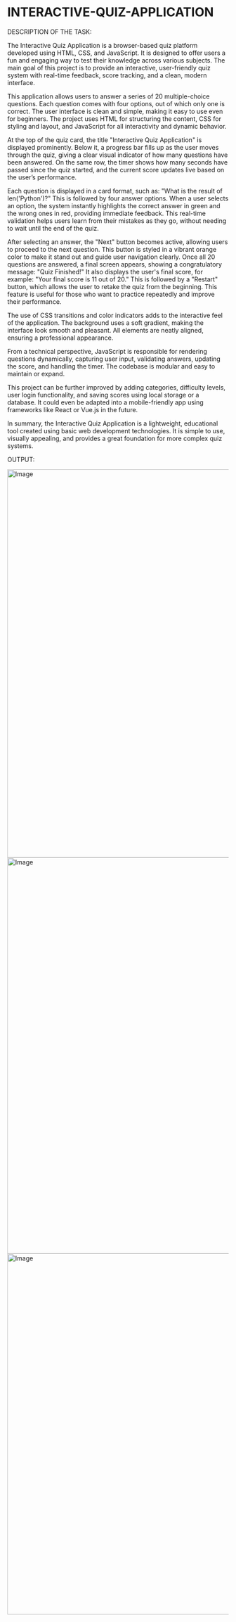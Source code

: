# INTERACTIVE-QUIZ-APPLICATION

DESCRIPTION OF THE TASK:

The Interactive Quiz Application is a browser-based quiz platform developed using HTML, CSS, and JavaScript. It is designed to offer users a fun and engaging way to test their knowledge across various subjects. The main goal of this project is to provide an interactive, user-friendly quiz system with real-time feedback, score tracking, and a clean, modern interface.

This application allows users to answer a series of 20 multiple-choice questions. Each question comes with four options, out of which only one is correct. The user interface is clean and simple, making it easy to use even for beginners. The project uses HTML for structuring the content, CSS for styling and layout, and JavaScript for all interactivity and dynamic behavior.

At the top of the quiz card, the title "Interactive Quiz Application" is displayed prominently. Below it, a progress bar fills up as the user moves through the quiz, giving a clear visual indicator of how many questions have been answered. On the same row, the timer shows how many seconds have passed since the quiz started, and the current score updates live based on the user’s performance.

Each question is displayed in a card format, such as:
"What is the result of len('Python')?"
This is followed by four answer options. When a user selects an option, the system instantly highlights the correct answer in green and the wrong ones in red, providing immediate feedback. This real-time validation helps users learn from their mistakes as they go, without needing to wait until the end of the quiz.

After selecting an answer, the "Next" button becomes active, allowing users to proceed to the next question. This button is styled in a vibrant orange color to make it stand out and guide user navigation clearly. Once all 20 questions are answered, a final screen appears, showing a congratulatory message:
"Quiz Finished!"
It also displays the user's final score, for example:
"Your final score is 11 out of 20."
This is followed by a "Restart" button, which allows the user to retake the quiz from the beginning. This feature is useful for those who want to practice repeatedly and improve their performance.

The use of CSS transitions and color indicators adds to the interactive feel of the application. The background uses a soft gradient, making the interface look smooth and pleasant. All elements are neatly aligned, ensuring a professional appearance.

From a technical perspective, JavaScript is responsible for rendering questions dynamically, capturing user input, validating answers, updating the score, and handling the timer. The codebase is modular and easy to maintain or expand.

This project can be further improved by adding categories, difficulty levels, user login functionality, and saving scores using local storage or a database. It could even be adapted into a mobile-friendly app using frameworks like React or Vue.js in the future.

In summary, the Interactive Quiz Application is a lightweight, educational tool created using basic web development technologies. It is simple to use, visually appealing, and provides a great foundation for more complex quiz systems.


OUTPUT:

<img width="1299" height="883" alt="Image" src="https://github.com/user-attachments/assets/fa6f4395-7694-426b-8d3d-c975282d6ea2" />

<img width="1305" height="901" alt="Image" src="https://github.com/user-attachments/assets/7628f687-d82b-462b-a5d3-76b85bda418c" />

<img width="1403" height="821" alt="Image" src="https://github.com/user-attachments/assets/68ecef83-edea-4da5-9191-423ce9337e8c" />

